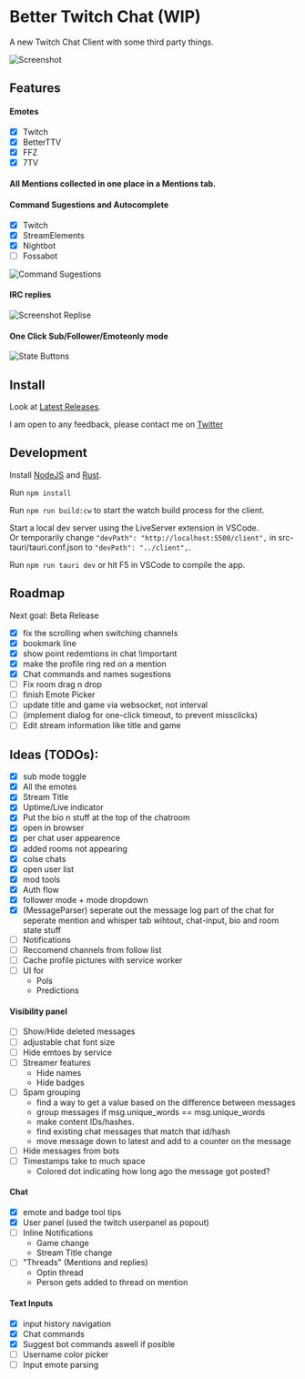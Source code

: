 # Better Twitch Chat (WIP)

A new Twitch Chat Client with some third party things.

![Screenshot](https://i.imgur.com/Zw0NifK.jpeg)

## Features


#### Emotes
- [x] Twitch
- [x] BetterTTV
- [x] FFZ
- [x] 7TV

#### All Mentions collected in one place in a Mentions tab.

#### Command Sugestions and Autocomplete
- [x] Twitch
- [x] StreamElements
- [x] Nightbot
- [ ] Fossabot

![Command Sugestions](https://i.imgur.com/A8eRDpW.jpeg)

#### IRC replies

![Screenshot Replise](https://i.imgur.com/8DjfJK0.jpeg)

#### One Click Sub/Follower/Emoteonly mode

![State Buttons](https://i.imgur.com/1vHIidZ.jpeg)

## Install

Look at [Latest Releases](https://github.com/luckydye/better-twitch-chat/releases).

I am open to any feedback, please contact me on [Twitter](https://twitter.com/timh4v)

## Development

Install [NodeJS](https://nodejs.org/en/) and [Rust](https://www.rust-lang.org/).

Run ```npm install```

Run ```npm run build:cw``` to start the watch build process for the client.

Start a local dev server using the LiveServer extension in VSCode.  
Or temporarily change 
```"devPath": "http://localhost:5500/client",``` 
in src-tauri/tauri.conf.json to 
```"devPath": "../client",```.

Run ```npm run tauri dev``` or hit F5 in VSCode to compile the app.

## Roadmap

Next goal: Beta Release

- [x] fix the scrolling when switching channels
- [x] bookmark line
- [x] show point redemtions in chat !important
- [x] make the profile ring red on a mention
- [x] Chat commands and names sugestions
- [ ] Fix room drag n drop
- [ ] finish Emote Picker
- [ ] update title and game via websocket, not interval
- [ ] (implement dialog for one-click timeout, to prevent missclicks)
- [ ] Edit stream information like title and game

## Ideas (TODOs):
- [x] sub mode toggle
- [x] All the emotes
- [x] Stream Title
- [x] Uptime/Live indicator
- [x] Put the bio n stuff at the top of the chatroom
- [x] open in browser
- [x] per chat user appearence
- [x] added rooms not appearing
- [x] colse chats
- [x] open user list
- [x] mod tools
- [x] Auth flow
- [x] follower mode + mode dropdown
- [x] (MessageParser) seperate out the message log part of the chat for seperate mention and whisper tab wihtout, chat-input, bio and room state stuff
- [ ] Notifications
- [ ] Reccomend channels from follow list
- [ ] Cache profile pictures with service worker
- [ ] UI for
    - Pols
    - Predictions

#### Visibility panel
- [ ] Show/Hide deleted messages
- [ ] adjustable chat font size
- [ ] Hide emtoes by service
- [ ] Streamer features
    - Hide names
    - Hide badges
- [ ] Spam grouping
    - find a way to get a value based on the difference between messages
    - group messages if msg.unique_words == msg.unique_words
    - make content IDs/hashes.
    - find existing chat messages that match that id/hash
    - move message down to latest and add to a counter on the message
- [ ] Hide messages from bots
- [ ] Timestamps take to much space
    - Colored dot indicating how long ago the message got posted?

#### Chat
- [x] emote and badge tool tips
- [x] User panel (used the twitch userpanel as popout)
- [ ] Inline Notifications
    - Game change
    - Stream Title change
- [ ] "Threads" (Mentions and replies)
    - Optin thread
    - Person gets added to thread on mention

#### Text Inputs
- [x] input history navigation
- [x] Chat commands
- [x] Suggest bot commands aswell if posible
- [ ] Username color picker
- [ ] Input emote parsing
